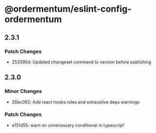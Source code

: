 # @ordermentum/eslint-config-ordermentum

## 2.3.1

### Patch Changes

- 253395d: Updated changeset command to version before publishing

## 2.3.0

### Minor Changes

- 55bc092: Add react hooks rules and exhaustive deps warnings

### Patch Changes

- e151d55: warn on unnecessary conditional in typescript'
